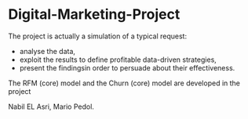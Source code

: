 # Digital-Marketing-Project

The project is actually a simulation of a typical request:
- analyse the data,
- exploit the results to define profitable data-driven strategies,
- present the findingsin order to persuade about their effectiveness.

The RFM (core) model and the Churn (core) model are developed in the project

Nabil  EL Asri, Mario Pedol.
